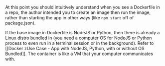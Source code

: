 At this point you should intuitively understand when you see a Dockerfile in a repo, the author intended you to create an image then run the image, rather than starting the app in other ways (like `npm start` off of package.json).

If the base image in Dockerfile is NodeJS or Python, then there is already a Linux distro bundled in (you need a computer OS for NodeJS or Python process to even run in a terminal session or in the background). Refer to [[Docker zUse Case - App with NodeJS, Python, with or without OS Bundled]]. The container is like a VM that your computer communicates with.